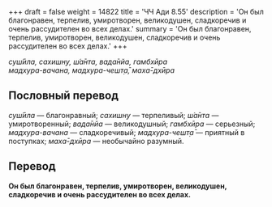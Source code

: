 +++
draft = false
weight = 14822
title = 'ЧЧ Ади 8.55'
description = 'Он был благонравен, терпелив, умиротворен, великодушен, сладкоречив и очень рассудителен во всех делах.'
summary = 'Он был благонравен, терпелив, умиротворен, великодушен, сладкоречив и очень рассудителен во всех делах.'
+++

_суш́ӣла, сахишн̣у, ш́а̄нта, вада̄нйа, гамбхӣра  
мадхура-вачана, мадхура-чешт̣а̄, маха̄-дхӣра_

## Пословный перевод

_суш́ӣла_ — благонравный; _сахишн̣у_ — терпеливый; _ш́а̄нта_ — умиротворенный; _вада̄нйа_ — великодушный; _гамбхӣра_ — серьезный; _мадхура_\-_вачана_ — сладкоречивый; _мадхура_\-_чешт̣а̄_ — приятный в поступках; _маха̄_\-_дхӣра_ — необычайно разумный.

## Перевод

**Он был благонравен, терпелив, умиротворен, великодушен, сладкоречив и очень рассудителен во всех делах.**
